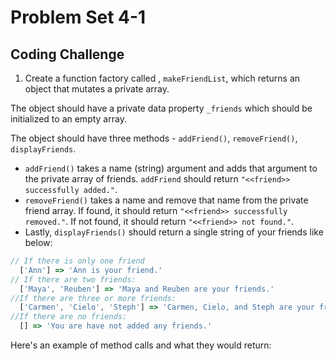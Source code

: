 # Problem Set 4-1
## Coding Challenge

1. Create a function factory called , `makeFriendList`, which returns an object that mutates a private array. 

The object should have a private data property `_friends` which should be initialized to an empty array.

The object should have three methods - `addFriend()`, `removeFriend()`, `displayFriends`.
  * `addFriend()` takes a name (string) argument and adds that argument to the private array of friends. `addFriend` should return `"<<friend>> successfully added."`. 
  * `removeFriend()`  takes a name and remove that name from the private friend array. If found, it should return `"<<friend>> successfully removed."`. If not found, it should return `"<<friend>> not found."`. 
  * Lastly, `displayFriends()` should return a single string of your friends like below:
  ```js
  // If there is only one friend 
    ['Ann'] => 'Ann is your friend.' 
  // If there are two friends:
    ['Maya', 'Reuben'] => 'Maya and Reuben are your friends.'
  //If there are three or more friends:
    ['Carmen', 'Cielo', 'Steph'] => 'Carmen, Cielo, and Steph are your friends.'
  //If there are no friends:
    [] => 'You are have not added any friends.'
  ```

Here's an example of method calls and what they would return:
```js
```